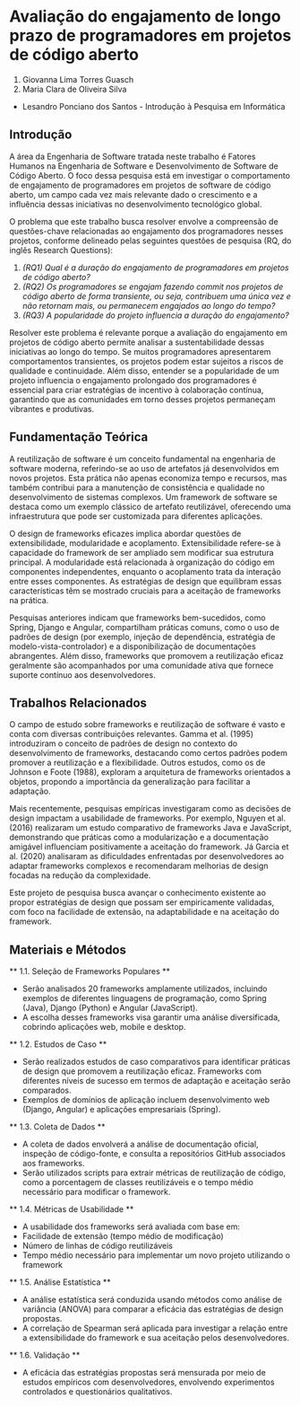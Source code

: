 # Avaliação do engajamento de longo prazo de programadores em projetos de código aberto

1. Giovanna Lima Torres Guasch
2. Maria Clara de Oliveira Silva
* Lesandro Ponciano dos Santos - Introdução à Pesquisa em Informática

## Introdução

A área da Engenharia de Software tratada neste trabalho é Fatores Humanos na Engenharia de Software e Desenvolvimento de Software de Código Aberto. O foco dessa pesquisa está em investigar o comportamento de engajamento de programadores em projetos de software de código aberto, um campo cada vez mais relevante dado o crescimento e a influência dessas iniciativas no desenvolvimento tecnológico global.

O problema que este trabalho busca resolver envolve a compreensão de questões-chave relacionadas ao engajamento dos programadores nesses projetos, conforme delineado pelas seguintes questões de pesquisa (RQ, do inglês Research Questions):

1. _(RQ1) Qual é a duração do engajamento de programadores em projetos de código aberto?_
2. _(RQ2) Os programadores se engajam fazendo commit nos projetos de código aberto de forma transiente, ou seja, contribuem uma única vez e não retornam mais, ou permanecem engajados ao longo do tempo?_
3. _(RQ3) A popularidade do projeto influencia a duração do engajamento?_

Resolver este problema é relevante porque a avaliação do engajamento em projetos de código aberto permite analisar a sustentabilidade dessas iniciativas ao longo do tempo. Se muitos programadores apresentarem comportamentos transientes, os projetos podem estar sujeitos a riscos de qualidade e continuidade. Além disso, entender se a popularidade de um projeto influencia o engajamento prolongado dos programadores é essencial para criar estratégias de incentivo à colaboração contínua, garantindo que as comunidades em torno desses projetos permaneçam vibrantes e produtivas.

## Fundamentação Teórica

A reutilização de software é um conceito fundamental na engenharia de software moderna, referindo-se ao uso de artefatos já desenvolvidos em novos projetos. Esta prática não apenas economiza tempo e recursos, mas também contribui para a manutenção de consistência e qualidade no desenvolvimento de sistemas complexos. Um framework de software se destaca como um exemplo clássico de artefato reutilizável, oferecendo uma infraestrutura que pode ser customizada para diferentes aplicações.

O design de frameworks eficazes implica abordar questões de extensibilidade, modularidade e acoplamento. Extensibilidade refere-se à capacidade do framework de ser ampliado sem modificar sua estrutura principal. A modularidade está relacionada à organização do código em componentes independentes, enquanto o acoplamento trata da interação entre esses componentes. As estratégias de design que equilibram essas características têm se mostrado cruciais para a aceitação de frameworks na prática.

Pesquisas anteriores indicam que frameworks bem-sucedidos, como Spring, Django e Angular, compartilham práticas comuns, como o uso de padrões de design (por exemplo, injeção de dependência, estratégia de modelo-vista-controlador) e a disponibilização de documentações abrangentes. Além disso, frameworks que promovem a reutilização eficaz geralmente são acompanhados por uma comunidade ativa que fornece suporte contínuo aos desenvolvedores.

## Trabalhos Relacionados

O campo de estudo sobre frameworks e reutilização de software é vasto e conta com diversas contribuições relevantes. Gamma et al. (1995) introduziram o conceito de padrões de design no contexto do desenvolvimento de frameworks, destacando como certos padrões podem promover a reutilização e a flexibilidade. Outros estudos, como os de Johnson e Foote (1988), exploram a arquitetura de frameworks orientados a objetos, propondo a importância da generalização para facilitar a adaptação.

Mais recentemente, pesquisas empíricas investigaram como as decisões de design impactam a usabilidade de frameworks. Por exemplo, Nguyen et al. (2016) realizaram um estudo comparativo de frameworks Java e JavaScript, demonstrando que práticas como a modularização e a documentação amigável influenciam positivamente a aceitação do framework. Já Garcia et al. (2020) analisaram as dificuldades enfrentadas por desenvolvedores ao adaptar frameworks complexos e recomendaram melhorias de design focadas na redução da complexidade.

Este projeto de pesquisa busca avançar o conhecimento existente ao propor estratégias de design que possam ser empiricamente validadas, com foco na facilidade de extensão, na adaptabilidade e na aceitação do framework.

## Materiais e Métodos

** 1.1. Seleção de Frameworks Populares **
* Serão analisados 20 frameworks amplamente utilizados, incluindo exemplos de diferentes linguagens de programação, como Spring (Java), Django (Python) e Angular (JavaScript).
* A escolha desses frameworks visa garantir uma análise diversificada, cobrindo aplicações web, mobile e desktop.

** 1.2. Estudos de Caso **
* Serão realizados estudos de caso comparativos para identificar práticas de design que promovem a reutilização eficaz. Frameworks com diferentes níveis de sucesso em termos de adaptação e aceitação serão comparados.
* Exemplos de domínios de aplicação incluem desenvolvimento web (Django, Angular) e aplicações empresariais (Spring).

** 1.3. Coleta de Dados **
* A coleta de dados envolverá a análise de documentação oficial, inspeção de código-fonte, e consulta a repositórios GitHub associados aos frameworks.
* Serão utilizados scripts para extrair métricas de reutilização de código, como a porcentagem de classes reutilizáveis e o tempo médio necessário para modificar o framework.
  
** 1.4. Métricas de Usabilidade **
* A usabilidade dos frameworks será avaliada com base em:
* Facilidade de extensão (tempo médio de modificação)
* Número de linhas de código reutilizáveis
* Tempo médio necessário para implementar um novo projeto utilizando o framework

** 1.5. Análise Estatística **
* A análise estatística será conduzida usando métodos como análise de variância (ANOVA) para comparar a eficácia das estratégias de design propostas.
* A correlação de Spearman será aplicada para investigar a relação entre a extensibilidade do framework e sua aceitação pelos desenvolvedores.
  
** 1.6. Validação **
* A eficácia das estratégias propostas será mensurada por meio de estudos empíricos com desenvolvedores, envolvendo experimentos controlados e questionários qualitativos.
